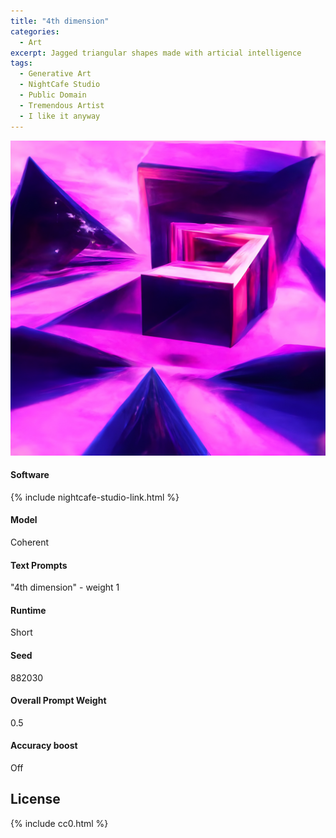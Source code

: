 ```yaml
---
title: "4th dimension"
categories:
  - Art
excerpt: Jagged triangular shapes made with articial intelligence
tags:
  - Generative Art
  - NightCafe Studio
  - Public Domain
  - Tremendous Artist
  - I like it anyway
---
```


![A purple sky backdrops stark triangular shapes. The scene has no curves - only straight lines at sharp angles.](/assets/images/2022/2022-05-01-4th-dimension.jpg)

#### Software
{% include nightcafe-studio-link.html %}

#### Model
Coherent

#### Text Prompts
"4th dimension" - weight 1

#### Runtime
Short

#### Seed
882030

#### Overall Prompt Weight
0.5

#### Accuracy boost
Off

## License

{% include cc0.html %}